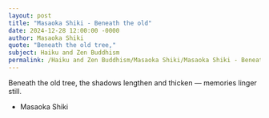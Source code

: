 ```yaml
---
layout: post
title: "Masaoka Shiki - Beneath the old"
date: 2024-12-28 12:00:00 -0000
author: Masaoka Shiki
quote: "Beneath the old tree,"
subject: Haiku and Zen Buddhism
permalink: /Haiku and Zen Buddhism/Masaoka Shiki/Masaoka Shiki - Beneath the old
---
```


Beneath the old tree,
the shadows lengthen and thicken —
memories linger still.


- Masaoka Shiki
